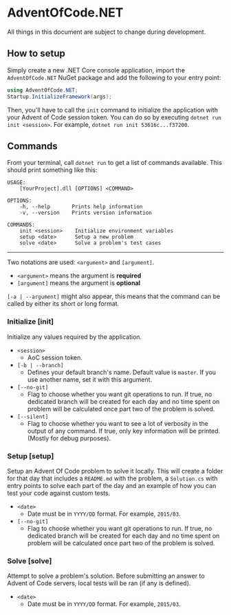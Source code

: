 ﻿# AdventOfCode.NET

All things in this document are subject to change during development.

## How to setup

Simply create a new .NET Core console application, import the `AdventOfCode.NET` NuGet package and add the following to your entry point:

```csharp
using AdventOfCode.NET;
Startup.InitializeFramework(args);
```

Then, you'll have to call the `init` command to initialize the application with your Advent of Code session token.
You can do so by executing `dotnet run init <session>`. For example, `dotnet run init 53616c...f37200`.

## Commands

From your terminal, call `dotnet run` to get a list of commands available. This should print something like this:

```
USAGE:
    [YourProject].dll [OPTIONS] <COMMAND>

OPTIONS:
    -h, --help       Prints help information   
    -v, --version    Prints version information

COMMANDS:
    init <session>    Initialize environment variables
    setup <date>      Setup a new problem
    solve <date>      Solve a problem's test cases
```

___

Two notations are used: `<argument>` and `[argument]`.

- `<argument>` means the argument is **required**
- `[argument]` means the argument is **optional**

`[-a | --argument]` might also appear, this means that the command can be called by either its short or long format.

### Initialize [init]

Initialize any values required by the application.
- `<session>`
  - AoC session token.
- `[-b | --branch]`
  - Defines your default branch's name. Default value is `master`. If you use another name, set it with this argument.
- `[--no-git]`
  - Flag to choose whether you want git operations to run. If true, no dedicated branch will be created for each day and no time spent on problem will be calculated once part two of the problem is solved.
- `[--silent]`
  - Flag to choose whether you want to see a lot of verbosity in the output of any command. If true, only key information will be printed. (Mostly for debug purposes).


### Setup [setup]

Setup an Advent Of Code problem to solve it locally. 
This will create a folder for that day that includes a `README.md` with the problem, a `Solution.cs` with entry points to solve each part of the day and an example of how you can test your code against custom tests.
- `<date>`
  - Date must be in `YYYY/DD` format. For example, `2015/03`.
- `[--no-git]`
  - Flag to choose whether you want git operations to run. If true, no dedicated branch will be created for each day and no time spent on problem will be calculated once part two of the problem is solved.

### Solve [solve]

Attempt to solve a problem's solution. Before submitting an answer to Advent of Code servers, local tests will be ran (if any is defined).
- `<date>`
  - Date must be in `YYYY/DD` format. For example, `2015/03`.